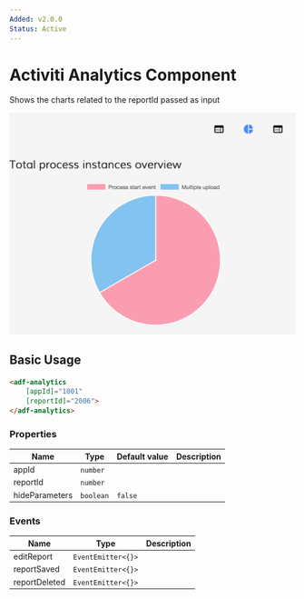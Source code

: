 ```yaml
---
Added: v2.0.0
Status: Active
---
```

# Activiti Analytics Component

Shows the charts related to the reportId passed as input

![Analytics-without-parameters](docassets/images/analytics-without-parameters.png)

## Basic Usage

```html
<adf-analytics 
    [appId]="1001" 
    [reportId]="2006">
</adf-analytics>
```

### Properties

| Name | Type | Default value | Description |
| ---- | ---- | ------------- | ----------- |
| appId | `number` |  |  |
| reportId | `number` |  |  |
| hideParameters | `boolean` | `false` |  |

### Events

| Name | Type | Description |
| ---- | ---- | ----------- |
| editReport | `EventEmitter<{}>` |  |
| reportSaved | `EventEmitter<{}>` |  |
| reportDeleted | `EventEmitter<{}>` |  |
